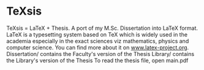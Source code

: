 # TeXsis
TeXsis = LaTeX + Thesis.
A port of my M.Sc. Dissertation into LaTeX format. 
LaTeX is a typesetting system based on TeX which is widely used in the academia especially in the exact sciences viz mathematics, physics and computer science. You can find more about it on www.latex-project.org.
Dissertation/ contains the Faculty's version of the Thesis
Library/ contains the Library's version of the Thesis
To read the thesis file, open main.pdf


